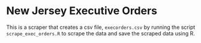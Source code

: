 # New Jersey Executive Orders

This is a scraper that creates a csv file, `execorders.csv` by running the script `scrape_exec_orders.R` to scrape the data and save the scraped data using R.
 
